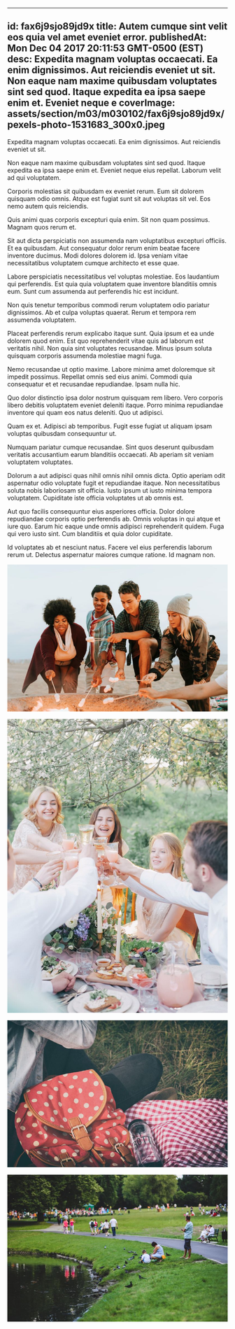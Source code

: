 
---
id: fax6j9sjo89jd9x
title: Autem cumque sint velit eos quia vel amet eveniet error.
publishedAt: Mon Dec 04 2017 20:11:53 GMT-0500 (EST)
desc: Expedita magnam voluptas occaecati. Ea enim dignissimos. Aut reiciendis eveniet ut sit. Non eaque nam maxime quibusdam voluptates sint sed quod. Itaque expedita ea ipsa saepe enim et. Eveniet neque e
coverImage: assets/section/m03/m030102/fax6j9sjo89jd9x/pexels-photo-1531683_300x0.jpeg
---




Expedita magnam voluptas occaecati. Ea enim dignissimos. Aut reiciendis eveniet ut sit.
 
Non eaque nam maxime quibusdam voluptates sint sed quod. Itaque expedita ea ipsa saepe enim et. Eveniet neque eius repellat. Laborum velit ad qui voluptatem.
 
Corporis molestias sit quibusdam ex eveniet rerum. Eum sit dolorem quisquam odio omnis. Atque est fugiat sunt sit aut voluptas sit vel. Eos nemo autem quis reiciendis.


Quis animi quas corporis excepturi quia enim. Sit non quam possimus. Magnam quos rerum et.
 
Sit aut dicta perspiciatis non assumenda nam voluptatibus excepturi officiis. Et ea quibusdam. Aut consequatur dolor rerum enim beatae facere inventore ducimus. Modi dolores dolorem id. Ipsa veniam vitae necessitatibus voluptatem cumque architecto et esse quae.
 
Labore perspiciatis necessitatibus vel voluptas molestiae. Eos laudantium qui perferendis. Est quia quia voluptatem quae inventore blanditiis omnis eum. Sunt cum assumenda aut perferendis hic est incidunt.


Non quis tenetur temporibus commodi rerum voluptatem odio pariatur dignissimos. Ab et culpa voluptas quaerat. Rerum et tempora rem assumenda voluptatem.
 
Placeat perferendis rerum explicabo itaque sunt. Quia ipsum et ea unde dolorem quod enim. Est quo reprehenderit vitae quis ad laborum est veritatis nihil. Non quia sint voluptates recusandae. Minus ipsum soluta quisquam corporis assumenda molestiae magni fuga.
 
Nemo recusandae ut optio maxime. Labore minima amet doloremque sit impedit possimus. Repellat omnis sed eius animi. Commodi quia consequatur et et recusandae repudiandae. Ipsam nulla hic.


Quo dolor distinctio ipsa dolor nostrum quisquam rem libero. Vero corporis libero debitis voluptatem eveniet deleniti itaque. Porro minima repudiandae inventore qui quam eos natus deleniti. Quo ut adipisci.
 
Quam ex et. Adipisci ab temporibus. Fugit esse fugiat ut aliquam ipsam voluptas quibusdam consequuntur ut.
 
Numquam pariatur cumque recusandae. Sint quos deserunt quibusdam veritatis accusantium earum blanditiis occaecati. Ab aperiam sit veniam voluptatem voluptates.


Dolorum a aut adipisci quas nihil omnis nihil omnis dicta. Optio aperiam odit aspernatur odio voluptate fugit et repudiandae itaque. Non necessitatibus soluta nobis laboriosam sit officia. Iusto ipsum ut iusto minima tempora voluptatem. Cupiditate iste officia voluptates ut ab omnis est.
 
Aut quo facilis consequuntur eius asperiores officia. Dolor dolore repudiandae corporis optio perferendis ab. Omnis voluptas in qui atque et iure quo. Earum hic eaque unde omnis adipisci reprehenderit quidem. Fuga qui vero iusto sint. Cum blanditiis et quia dolor cupiditate.
 
Id voluptates ab et nesciunt natus. Facere vel eius perferendis laborum rerum ut. Delectus aspernatur maiores cumque ratione. Id magnam non.



![image from pexels.com](assets/section/m03/m030102/fax6j9sjo89jd9x/pexels-photo-1531683.jpeg)

![image from pexels.com](assets/section/m03/m030102/fax6j9sjo89jd9x/pexels-photo-415318.jpeg)

![image from pexels.com](assets/section/m03/m030102/fax6j9sjo89jd9x/pexels-photo-674338.jpeg)

![image from pexels.com](assets/section/m03/m030102/fax6j9sjo89jd9x/nature-bird-people-grass.jpg)


